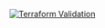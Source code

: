 
[![Terraform Validation](https://github.com/HappyPathway/terraform-github-repo-subdir/actions/workflows/terraform.yaml/badge.svg)](https://github.com/HappyPathway/terraform-github-repo-subdir/actions/workflows/terraform.yaml)
